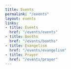 ```yaml
---
title: Events
permalink: "/events"
layout: events
links:
- title: Events
  href: "/events/events"
- title: Booths
  href: "/events/booths"
- title: Evangelism
  href: "/events/evangelism"
- title: Prayer
  href: "/events/prayer"
---
```


